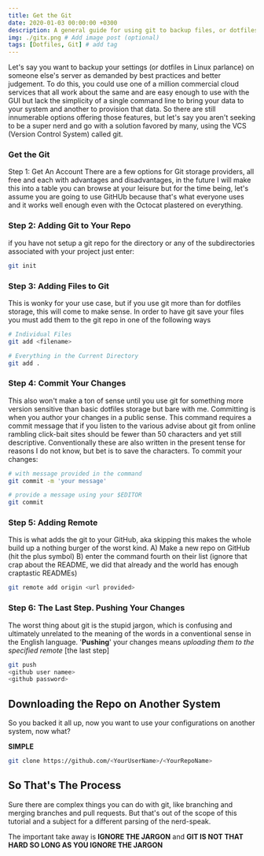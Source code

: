 ```yaml
---
title: Get the Git
date: 2020-01-03 00:00:00 +0300
description: A general guide for using git to backup files, or dotfiles, that started as an explanation for my girlfriend.
img: ./gitx.png # Add image post (optional)
tags: [Dotfiles, Git] # add tag
---
```


Let's say you want to backup your settings (or dotfiles in Linux parlance) on someone else's server as demanded by best practices and better judgement. To do this, you could use one of a million commercial cloud services that all work about the same and are easy enough to use with the GUI but lack the simplicity of a single command line to bring your data to your system and another to provision that data. So there are still innumerable options offering those features, but let's say you aren't seeking to be a super nerd and go with a solution favored by many, using the VCS (Version Control System) called git.

### Get the Git

Step 1: Get An Account
There are a few options for Git storage providers, all free and each with advantages and disadvantages, in the future I will make this into a table you can browse at your leisure but for the time being, let's assume you are going to use GitHUb because that's what everyone uses and it works well enough even with the Octocat plastered on everything.

### Step 2: Adding Git to Your Repo

if you have not setup a git repo for the directory or any of the subdirectories associated with your project just enter:

```bash
git init
```

### Step 3: Adding Files to Git

This is wonky for your use case, but if you use git more than for dotfiles storage, this will come to make sense. In order to have git save your files you must add them to the git repo in one of the following ways

```bash
# Individual Files
git add <filename>

# Everything in the Current Directory
git add .
```

### Step 4: Commit Your Changes

This also won't make a ton of sense until you use git for something more version sensitive than basic dotfiles storage but bare with me. Committing is when you author your changes in a public sense. This command requires a commit message that if you listen to the various advise about git from online rambling click-bait sites should be fewer than 50 characters and yet still descriptive. Conventionally these are also written in the present tense for reasons I do not know, but bet is to save the characters. To commit your changes:

```bash
# with message provided in the command
git commit -m 'your message'

# provide a message using your $EDITOR
git commit
```

### Step 5: Adding Remote

This is what adds the git to your GitHub, aka skipping this makes the whole build up a nothing burger of the worst kind.
A) Make a new repo on GitHub (hit the plus symbol)
B) enter the command fourth on their list (ignore that crap about the README, we did that already and the world has enough craptastic READMEs)

```bash
git remote add origin <url provided>
```

### Step 6: The Last Step. Pushing Your Changes

The worst thing about git is the stupid jargon, which is confusing and ultimately unrelated to the meaning of the words in a conventional sense in the English language. '**Pushing**' your changes means _uploading them to the specified remote_ [the last step]

```bash
git push
<github user namee>
<github password>
```

## Downloading the Repo on Another System

So you backed it all up, now you want to use your configurations on another system, now what?

**SIMPLE**

```bash
git clone https://github.com/<YourUserName>/<YourRepoName>
```

## So That's The Process

Sure there are complex things you can do with git, like branching and merging branches and pull requests. But that's out of the scope of this tutorial and a subject for a different parsing of the nerd-speak.

The important take away is **IGNORE THE JARGON** and **GIT IS NOT THAT HARD SO LONG AS YOU IGNORE THE JARGON**
